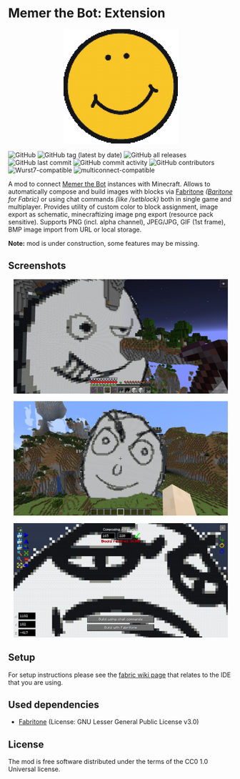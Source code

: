 # Memer the Bot: Extension

<p align="center"><img height="256" width="256" src="https://github.com/hiddenalt/memer-the-bot-extension/blob/master/logo.png?raw=true"></p>

![GitHub](https://img.shields.io/github/license/hiddenalt/memer-the-bot-extension)
![GitHub tag (latest by date)](https://img.shields.io/github/v/tag/hiddenalt/memer-the-bot-extension)
![GitHub all releases](https://img.shields.io/github/downloads/hiddenalt/memer-the-bot-extension/total)
![GitHub last commit](https://img.shields.io/github/last-commit/hiddenalt/memer-the-bot-extension)
![GitHub commit activity](https://img.shields.io/github/commit-activity/m/hiddenalt/memer-the-bot-extension)
![GitHub contributors](https://img.shields.io/github/contributors-anon/hiddenalt/memer-the-bot-extension)
![Wurst7-compatible](https://img.shields.io/badge/wurst7-compatible-success)
![multiconnect-compatible](https://img.shields.io/badge/multiconnect-compatible-success)


A mod to connect [Memer the Bot](https://github.com/hiddenalt/memer-the-bot) instances with Minecraft. Allows to automatically compose
and build images with blocks via [Fabritone](https://gitlab.com/CDAGaming/fabritone) *([Baritone](https://github.com/cabaletta/baritone) for Fabric)* or using chat commands *(like /setblock)* both in single game and multiplayer. Provides utility of 
custom color to block assignment, image export as schematic, minecraftizing image png export (resource pack sensitive). Supports PNG (incl. alpha channel), JPEG/JPG, GIF (1st frame), BMP image import from URL or local storage. 

**Note:** mod is under construction, some features may be missing.

## Screenshots

<p align="center"><img height="256" width="480" src="https://github.com/hiddenalt/memer-the-bot-extension/blob/master/screenshot-1.png?raw=true"></p>
<p align="center"><img height="256" width="480" src="https://github.com/hiddenalt/memer-the-bot-extension/blob/master/screenshot-2.png?raw=true"></p>
<p align="center"><img height="256" width="480" src="https://github.com/hiddenalt/memer-the-bot-extension/blob/master/screenshot-3.png?raw=true"></p>

## Setup

For setup instructions please see the [fabric wiki page](https://fabricmc.net/wiki/tutorial:setup) that relates to the IDE that you are using.

## Used dependencies
- [Fabritone](https://gitlab.com/CDAGaming/fabritone) (License: GNU Lesser General Public License v3.0)

## License

The mod is free software distributed under the terms of the CC0 1.0 Universal license.